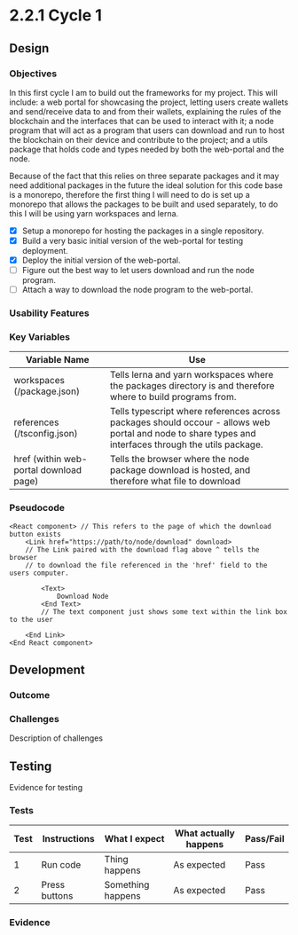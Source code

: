 # 2.2.1 Cycle 1

## Design

### Objectives

In this first cycle I am to build out the frameworks for my project. This will include: a web portal for showcasing the project, letting users create wallets and send/receive data to and from their wallets, explaining the rules of the blockchain and the interfaces that can be used to interact with it; a node program that will act as a program that users can download and run to host the blockchain on their device and contribute to the project; and a utils package that holds code and types needed by both the web-portal and the node.

Because of the fact that this relies on three separate packages and it may need additional packages in the future the ideal solution for this code base is a monorepo, therefore the first thing I will need to do is set up a monorepo that allows the packages to be built and used separately, to do this I will be using yarn workspaces and lerna.

* [x] Setup a monorepo for hosting the packages in a single repository.
* [x] Build a very basic initial version of the web-portal for testing deployment.
* [x] Deploy the initial version of the web-portal.
* [ ] Figure out the best way to let users download and run the node program.
* [ ] Attach a way to download the node program to the web-portal.

### Usability Features

### Key Variables

| Variable Name                          | Use                                                                                                                                                   |
| -------------------------------------- | ----------------------------------------------------------------------------------------------------------------------------------------------------- |
| workspaces (/package.json)             | Tells lerna and yarn workspaces where the packages directory is and therefore where to build programs from.                                           |
| references (/tsconfig.json)            | Tells typescript where references across packages should occour - allows web portal and node to share types and interfaces through the utils package. |
| href (within web-portal download page) | Tells the browser where the node package download is hosted, and therefore what file to download                                                      |

### Pseudocode

```
<React component> // This refers to the page of which the download button exists
    <Link href="https://path/to/node/download" download> 
    // The Link paired with the download flag above ^ tells the browser 
    // to download the file referenced in the 'href' field to the users computer. 
        
        <Text>
            Download Node
        <End Text>
        // The text component just shows some text within the link box to the user
        
    <End Link>
<End React component>
```

## Development

### Outcome

### Challenges

Description of challenges

## Testing

Evidence for testing

### Tests

| Test | Instructions  | What I expect     | What actually happens | Pass/Fail |
| ---- | ------------- | ----------------- | --------------------- | --------- |
| 1    | Run code      | Thing happens     | As expected           | Pass      |
| 2    | Press buttons | Something happens | As expected           | Pass      |

### Evidence
